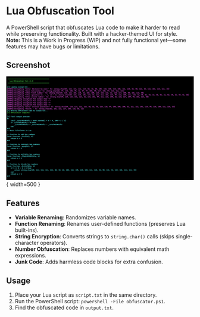 # Lua Obfuscation Tool

A PowerShell script that obfuscates Lua code to make it harder to read while preserving functionality. Built with a hacker-themed UI for style.  
**Note:** This is a Work in Progress (WIP) and not fully functional yet—some features may have bugs or limitations.

## Screenshot
![Screenshot of Lua Obfuscation Tool](screenshot.png){ width=500 }

## Features
- **Variable Renaming**: Randomizes variable names.
- **Function Renaming**: Renames user-defined functions (preserves Lua built-ins).
- **String Encryption**: Converts strings to `string.char()` calls (skips single-character operators).
- **Number Obfuscation**: Replaces numbers with equivalent math expressions.
- **Junk Code**: Adds harmless code blocks for extra confusion.

## Usage
1. Place your Lua script as `script.txt` in the same directory.
2. Run the PowerShell script: `powershell -File obfuscator.ps1`.
3. Find the obfuscated code in `output.txt`.
